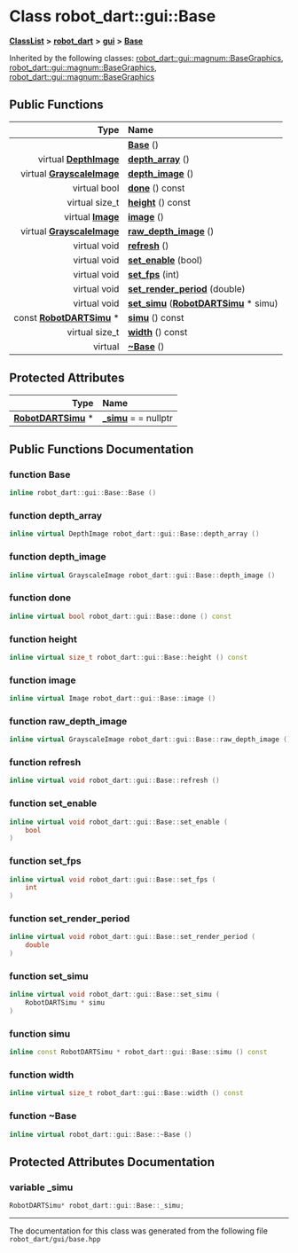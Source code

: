 

# Class robot\_dart::gui::Base



[**ClassList**](annotated.md) **>** [**robot\_dart**](namespacerobot__dart.md) **>** [**gui**](namespacerobot__dart_1_1gui.md) **>** [**Base**](classrobot__dart_1_1gui_1_1Base.md)










Inherited by the following classes: [robot\_dart::gui::magnum::BaseGraphics](classrobot__dart_1_1gui_1_1magnum_1_1BaseGraphics.md),  [robot\_dart::gui::magnum::BaseGraphics](classrobot__dart_1_1gui_1_1magnum_1_1BaseGraphics.md),  [robot\_dart::gui::magnum::BaseGraphics](classrobot__dart_1_1gui_1_1magnum_1_1BaseGraphics.md)
































## Public Functions

| Type | Name |
| ---: | :--- |
|   | [**Base**](#function-base) () <br> |
| virtual [**DepthImage**](structrobot__dart_1_1gui_1_1DepthImage.md) | [**depth\_array**](#function-depth_array) () <br> |
| virtual [**GrayscaleImage**](structrobot__dart_1_1gui_1_1GrayscaleImage.md) | [**depth\_image**](#function-depth_image) () <br> |
| virtual bool | [**done**](#function-done) () const<br> |
| virtual size\_t | [**height**](#function-height) () const<br> |
| virtual [**Image**](structrobot__dart_1_1gui_1_1Image.md) | [**image**](#function-image) () <br> |
| virtual [**GrayscaleImage**](structrobot__dart_1_1gui_1_1GrayscaleImage.md) | [**raw\_depth\_image**](#function-raw_depth_image) () <br> |
| virtual void | [**refresh**](#function-refresh) () <br> |
| virtual void | [**set\_enable**](#function-set_enable) (bool) <br> |
| virtual void | [**set\_fps**](#function-set_fps) (int) <br> |
| virtual void | [**set\_render\_period**](#function-set_render_period) (double) <br> |
| virtual void | [**set\_simu**](#function-set_simu) ([**RobotDARTSimu**](classrobot__dart_1_1RobotDARTSimu.md) \* simu) <br> |
|  const [**RobotDARTSimu**](classrobot__dart_1_1RobotDARTSimu.md) \* | [**simu**](#function-simu) () const<br> |
| virtual size\_t | [**width**](#function-width) () const<br> |
| virtual  | [**~Base**](#function-base) () <br> |








## Protected Attributes

| Type | Name |
| ---: | :--- |
|  [**RobotDARTSimu**](classrobot__dart_1_1RobotDARTSimu.md) \* | [**\_simu**](#variable-_simu)   = = nullptr<br> |




















## Public Functions Documentation




### function Base 

```C++
inline robot_dart::gui::Base::Base () 
```






### function depth\_array 

```C++
inline virtual DepthImage robot_dart::gui::Base::depth_array () 
```






### function depth\_image 

```C++
inline virtual GrayscaleImage robot_dart::gui::Base::depth_image () 
```






### function done 

```C++
inline virtual bool robot_dart::gui::Base::done () const
```






### function height 

```C++
inline virtual size_t robot_dart::gui::Base::height () const
```






### function image 

```C++
inline virtual Image robot_dart::gui::Base::image () 
```






### function raw\_depth\_image 

```C++
inline virtual GrayscaleImage robot_dart::gui::Base::raw_depth_image () 
```






### function refresh 

```C++
inline virtual void robot_dart::gui::Base::refresh () 
```






### function set\_enable 

```C++
inline virtual void robot_dart::gui::Base::set_enable (
    bool
) 
```






### function set\_fps 

```C++
inline virtual void robot_dart::gui::Base::set_fps (
    int
) 
```






### function set\_render\_period 

```C++
inline virtual void robot_dart::gui::Base::set_render_period (
    double
) 
```






### function set\_simu 

```C++
inline virtual void robot_dart::gui::Base::set_simu (
    RobotDARTSimu * simu
) 
```






### function simu 

```C++
inline const RobotDARTSimu * robot_dart::gui::Base::simu () const
```






### function width 

```C++
inline virtual size_t robot_dart::gui::Base::width () const
```






### function ~Base 

```C++
inline virtual robot_dart::gui::Base::~Base () 
```



## Protected Attributes Documentation




### variable \_simu 

```C++
RobotDARTSimu* robot_dart::gui::Base::_simu;
```




------------------------------
The documentation for this class was generated from the following file `robot_dart/gui/base.hpp`

